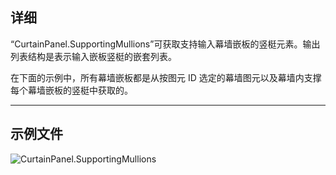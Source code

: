 ## 详细
“CurtainPanel.SupportingMullions”可获取支持输入幕墙嵌板的竖梃元素。输出列表结构是表示输入嵌板竖梃的嵌套列表。

在下面的示例中，所有幕墙嵌板都是从按图元 ID 选定的幕墙图元以及幕墙内支撑每个幕墙嵌板的竖梃中获取的。
___
## 示例文件

![CurtainPanel.SupportingMullions](./Revit.Elements.CurtainPanel.SupportingMullions_img.jpg)
